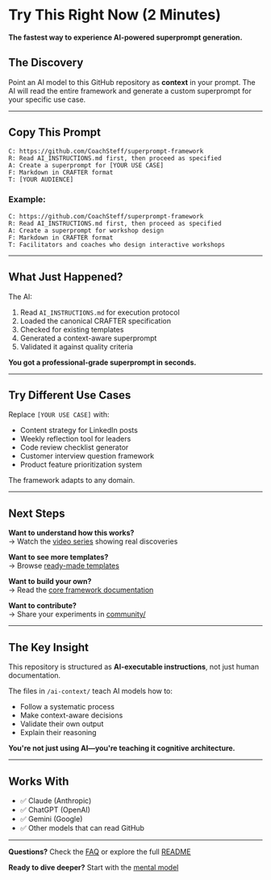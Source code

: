 # Try This Right Now (2 Minutes)

**The fastest way to experience AI-powered superprompt generation.**

## The Discovery

Point an AI model to this GitHub repository as **context** in your prompt. The AI will read the entire framework and generate a custom superprompt for your specific use case.

---

## Copy This Prompt

```
C: https://github.com/CoachSteff/superprompt-framework
R: Read AI_INSTRUCTIONS.md first, then proceed as specified
A: Create a superprompt for [YOUR USE CASE]
F: Markdown in CRAFTER format
T: [YOUR AUDIENCE]
```

### Example:

```
C: https://github.com/CoachSteff/superprompt-framework
R: Read AI_INSTRUCTIONS.md first, then proceed as specified
A: Create a superprompt for workshop design
F: Markdown in CRAFTER format
T: Facilitators and coaches who design interactive workshops
```

---

## What Just Happened?

The AI:
1. Read `AI_INSTRUCTIONS.md` for execution protocol
2. Loaded the canonical CRAFTER specification
3. Checked for existing templates
4. Generated a context-aware superprompt
5. Validated it against quality criteria

**You got a professional-grade superprompt in seconds.**

---

## Try Different Use Cases

Replace `[YOUR USE CASE]` with:
- Content strategy for LinkedIn posts
- Weekly reflection tool for leaders
- Code review checklist generator
- Customer interview question framework
- Product feature prioritization system

The framework adapts to any domain.

---

## Next Steps

**Want to understand how this works?**  
→ Watch the [video series](tutorials/) showing real discoveries

**Want to see more templates?**  
→ Browse [ready-made templates](templates/)

**Want to build your own?**  
→ Read the [core framework documentation](docs/)

**Want to contribute?**  
→ Share your experiments in [community/](community/)

---

## The Key Insight

This repository is structured as **AI-executable instructions**, not just human documentation. 

The files in `/ai-context/` teach AI models how to:
- Follow a systematic process
- Make context-aware decisions
- Validate their own output
- Explain their reasoning

**You're not just using AI—you're teaching it cognitive architecture.**

---

## Works With

- ✅ Claude (Anthropic)
- ✅ ChatGPT (OpenAI)
- ✅ Gemini (Google)
- ✅ Other models that can read GitHub

---

**Questions?** Check the [FAQ](docs/faq.md) or explore the full [README](README.md)

**Ready to dive deeper?** Start with the [mental model](docs/mental-model.md)
